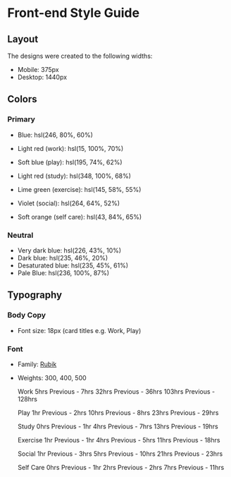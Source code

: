 # Front-end Style Guide

## Layout

The designs were created to the following widths:

- Mobile: 375px
- Desktop: 1440px

## Colors

### Primary

- Blue: hsl(246, 80%, 60%)

- Light red (work): hsl(15, 100%, 70%)
- Soft blue (play): hsl(195, 74%, 62%)
- Light red (study): hsl(348, 100%, 68%)
- Lime green (exercise): hsl(145, 58%, 55%)
- Violet (social): hsl(264, 64%, 52%)
- Soft orange (self care): hsl(43, 84%, 65%)

### Neutral

- Very dark blue: hsl(226, 43%, 10%)
- Dark blue: hsl(235, 46%, 20%)
- Desaturated blue: hsl(235, 45%, 61%)
- Pale Blue: hsl(236, 100%, 87%)

## Typography

### Body Copy

- Font size: 18px (card titles e.g. Work, Play)

### Font

- Family: [Rubik](https://fonts.google.com/specimen/Rubik)
- Weights: 300, 400, 500

    

    Work
    5hrs <!-- daily -->
    Previous - 7hrs <!-- daily -->
    32hrs <!-- weekly -->
    Previous - 36hrs <!-- weekly -->
    103hrs <!-- monthly -->
    Previous - 128hrs <!-- monthly -->

    Play
    1hr <!-- daily -->
    Previous - 2hrs <!-- daily -->
    10hrs <!-- weekly -->
    Previous - 8hrs <!-- weekly -->
    23hrs <!-- monthly -->
    Previous - 29hrs <!-- monthly -->

    Study
    0hrs <!-- daily -->
    Previous - 1hr <!-- daily -->
    4hrs <!-- weekly -->
    Previous - 7hrs <!-- weekly -->
    13hrs <!-- monthly -->
    Previous - 19hrs <!-- monthly -->

    Exercise
    1hr <!-- daily -->
    Previous - 1hr <!-- daily -->
    4hrs <!-- weekly -->
    Previous - 5hrs <!-- weekly -->
    11hrs <!-- monthly -->
    Previous - 18hrs <!-- monthly -->

    Social
    1hr <!-- daily -->
    Previous - 3hrs <!-- daily -->
    5hrs <!-- weekly -->
    Previous - 10hrs <!-- weekly -->
    21hrs <!-- monthly -->
    Previous - 23hrs <!-- monthly -->

    Self Care
    0hrs <!-- daily -->
    Previous - 1hr <!-- daily -->
    2hrs <!-- weekly -->
    Previous - 2hrs <!-- weekly -->
    7hrs <!-- monthly -->
    Previous - 11hrs <!-- monthly -->
